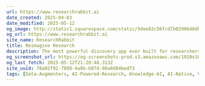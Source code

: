 ```yaml
---
url: https://www.researchrabbit.ai
date_created: 2025-04-03
date_modified: 2025-05-12
og_image: http://static1.squarespace.com/static/5dee82c56fcd7b0290640db5/t/5ec5d7e574c928572d67702f/1590024166895/ResearchRabbit+Circular.png?format=1500w
og_url: https://www.researchrabbit.ai
site_name: ResearchRabbit
title: Reimagine Research
description: The most powerful discovery app ever built for researchers 🔥
og_screenshot_url: https://og-screenshots-prod.s3.amazonaws.com/1920x1080/80/false/2ac1790d3e027ee9ffa5a38e02cbc03a638c09552bb72e9efb10ce63e5537fde.jpeg
og_last_fetch: 2025-05-12T21:28:48.313Z
site_uuid: 78a02f92-7888-4a8b-b87d-90a8d84bed73
tags: [Data-Augmenters, AI-Powered-Research, Knowledge-AI, AI-Native, Vertical-Wrappers]
---
```


